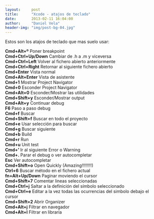 ```yaml
---
layout:     post
title:      "Xcode - atajos de teclado"
date:       2013-02-11 16:04:00
author:     "Daniel Vela"
header-img: "img/post-bg-04.jpg"
---
```



Estos son los atajos de teclado que mas suelo usar:

**Cmd+Alt+º**	Poner breakpoint    
**Cmd+Ctrl+Up/Down**	Cambiar de .h a .m y viceversa    
**Cmd+Ctrl+Left**	Volver al fichero abierto anteriormente    
**Cmd+Ctrl+Right**	Retornar al siguiente fichero abierto    
**Cmd+Enter**	Vista normal    
**Cmd+Alt+Enter**	Vista de asistente    
**Cmd+1**	Mostrar Project Navigator    
**Cmd+0**	Esconder Project Navigator    
**Cmd+Alt+0**	Esconder/Mostrar las utilidades    
**Cmd+Shift+y**	Esconder/Mostrar output    
**Cmd+Alt+y**	Continuar debug    
**F6**	Paso a paso debug    
**Cmd+f**	Buscar    
**Cmd+Shift+f**	Buscar en todo el proyecto    
**Cmd+e**	Usar selección para buscar    
**Cmd+g**	Buscar siguiente    
**Cmd+b**	Build    
**Cmd+r**	Run    
**Cmd+u**	Unit test    
**Cmd+’**	Ir al siguiente Error o Warning    
**Cmd+.**	Parar el debug o ver autocompletar    
**Esc**	Ver autocompletar    
**Cmd+Shift+o**	Open Quickly (Amazing!!!!!!!!)    
**Ctrl+6**	Buscar método en el fichero actual    
**fn+Alt+Up/Down**	Paginar moviendo el cursor    
**Cmd+Shift+7**	Comentar lineas seleccionadas    
**Cmd+Ctrl+j**	Saltar a la definición del símbolo seleccionado    
**Cmd+Ctrl+e**	Editar a la vez todas las ocurrencias del simbolo debajo el cursor    
**Cmd+Shift+2**	Abrir Organizer    
**Cmd+Alt+j**	Filtrar en navegador    
**Cmd+Alt+l**	Filtrar en libraría    
    